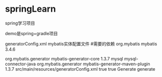 # springLearn
spring学习项目

demo是spring+gradle项目

generatorConfig.xml mybatis实体配置文件
#需要的依赖
<dependency>
	<groupId>org.mybatis</groupId>
	<artifactId>mybatis</artifactId>
	<version>3.4.6</version>
</dependency>

<dependency>
	<groupId>org.mybatis.generator</groupId>
	<artifactId>mybatis-generator-core</artifactId>
	<version>1.3.7</version>
</dependency>

<dependency>
	<groupId>mysql</groupId>
	<artifactId>mysql-connector-java</artifactId>
</dependency>
   
<build>
		<plugins>
			<plugin>
				<groupId>org.mybatis.generator</groupId>
				<artifactId>mybatis-generator-maven-plugin</artifactId>
				<version>1.3.7</version>
				<configuration>
					<configurationFile>src/main/resources/generatorConfig.xml</configurationFile>
					<verbose>true</verbose>
					<overwrite>true</overwrite>
				</configuration>
				<executions>
					<execution>
						<id>Generate</id>
						<goals>
							<goal>generate</goal>
						</goals>
					</execution>
				</executions>
			</plugin>
		</plugins>
	</build>

